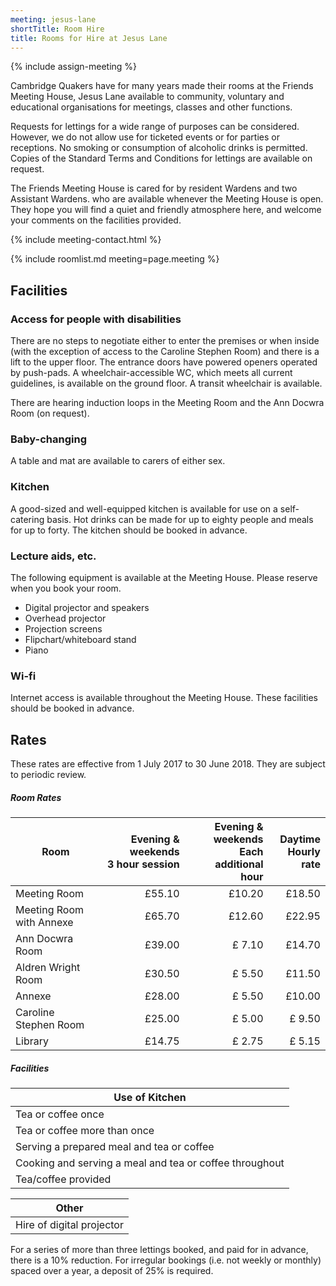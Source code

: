 ```yaml
---
meeting: jesus-lane
shortTitle: Room Hire
title: Rooms for Hire at Jesus Lane
---
```

{% include assign-meeting %}

<div class="row">

<div class="col-xs-12 col-sm-8" markdown="block">

Cambridge Quakers have for many years
made their rooms at the Friends Meeting
House, Jesus Lane available to community,
voluntary and educational organisations for
meetings, classes and other functions.

Requests for lettings for a wide range of
purposes can be considered. However,
we do not allow use for ticketed events
or for parties or receptions. No smoking
or consumption of alcoholic drinks is
permitted. Copies of the Standard Terms
and Conditions for lettings are available on
request.

The Friends Meeting House is cared for by
resident Wardens and two Assistant Wardens.
who are available whenever the Meeting House is
open. They hope you will find a quiet and friendly
atmosphere here, and welcome your comments on
the facilities provided.

</div>

<div class="col-xs-12 col-sm-4">

{% include meeting-contact.html %}

</div>

</div>

{% include roomlist.md meeting=page.meeting %}

## Facilities

### Access for people with disabilities

There are no steps to negotiate either to enter the
premises or when inside (with the exception of
access to the Caroline Stephen Room) and there
is a lift to the upper floor. The entrance doors
have powered openers operated by push-pads.  A
wheelchair-accessible WC, which meets all current
guidelines, is available on the ground floor.  A
transit wheelchair is available.

There are hearing induction loops in the Meeting
Room and the Ann Docwra Room (on request).

### Baby-changing

A table and mat are available to carers of either
sex.

### Kitchen

A good-sized and well-equipped kitchen is available
for use on a self-catering basis. Hot drinks can be
made for up to eighty people and meals for up to
forty.  The kitchen should be booked in advance.

### Lecture aids, etc.

The following equipment is available at the Meeting House. Please reserve when you book your room.

- Digital projector and speakers
- Overhead projector
- Projection screens
- Flipchart/whiteboard stand
- Piano

### Wi-fi

Internet access is available throughout the
Meeting House. These facilities should be booked
in advance.

## Rates

These rates are effective from 1 July 2017 to 30 June 2018. They are subject to periodic review.

##### Room Rates

<div data-apply-selector="&gt;table" data-apply-class="table table-striped" markdown="block">

| Room | Evening & weekends <br/> 3 hour session | Evening & weekends <br/> Each additional hour | Daytime <br/> Hourly rate |
|--------------------------|-------:|-------:|-------:|
| Meeting Room             | £55.10 | £10.20 | £18.50 |
| Meeting Room with Annexe | £65.70 | £12.60 | £22.95 |
| Ann Docwra Room          | £39.00 | £ 7.10 | £14.70 |
| Aldren Wright Room       | £30.50 | £ 5.50 | £11.50 |
| Annexe                   | £28.00 | £ 5.50 | £10.00 |
| Caroline Stephen Room    | £25.00 | £ 5.00 | £ 9.50 |
| Library                  | £14.75 | £ 2.75 | £ 5.15 |

</div>

##### Facilities

<div data-apply-selector="&gt;table" data-apply-class="table table-striped" markdown="block">

Use of Kitchen |
--|
Tea or coffee once                                      | £5.60
Tea or coffee more than once                            | £10.90
Serving a prepared meal and tea or coffee               | £10.90
Cooking and serving a meal and tea or coffee throughout | £22.15
Tea/coffee provided                                     | £1.50 per serving

Other |
--|
Hire of digital projector | £5.50

</div>

For a series of more than three lettings booked, and
paid for in advance, there is a 10% reduction.
For irregular bookings (i.e. not weekly or monthly)
spaced over a year, a deposit of 25% is required.

